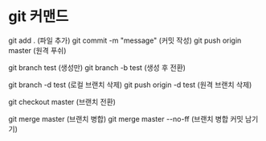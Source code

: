 # git 커맨드

git add . (파일 추가)
git commit -m "message" (커밋 작성)
git push origin master (원격 푸쉬)

git branch test (생성만)
git branch -b test (생성 후 전환)

git branch -d test (로컬 브랜치 삭제)
git push origin -d test (원격 브랜치 삭제)

git checkout master (브랜치 전환)

git merge master (브랜치 병합)
git merge master --no-ff (브랜치 병합 커밋 남기기)